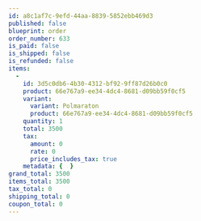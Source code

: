```yaml
---
id: a8c1af7c-9efd-44aa-8839-5852ebb469d3
published: false
blueprint: order
order_number: 633
is_paid: false
is_shipped: false
is_refunded: false
items:
  -
    id: 3d5c0db6-4b30-4312-bf92-9ff87d26b0c0
    product: 66e767a9-ee34-4dc4-8681-d09bb59f0cf5
    variant:
      variant: Polmaraton
      product: 66e767a9-ee34-4dc4-8681-d09bb59f0cf5
    quantity: 1
    total: 3500
    tax:
      amount: 0
      rate: 0
      price_includes_tax: true
    metadata: {  }
grand_total: 3500
items_total: 3500
tax_total: 0
shipping_total: 0
coupon_total: 0
---
```

